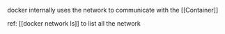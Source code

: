 docker internally uses the network to communicate with the [[Container]] 

ref: [[docker network ls]] to list all the network